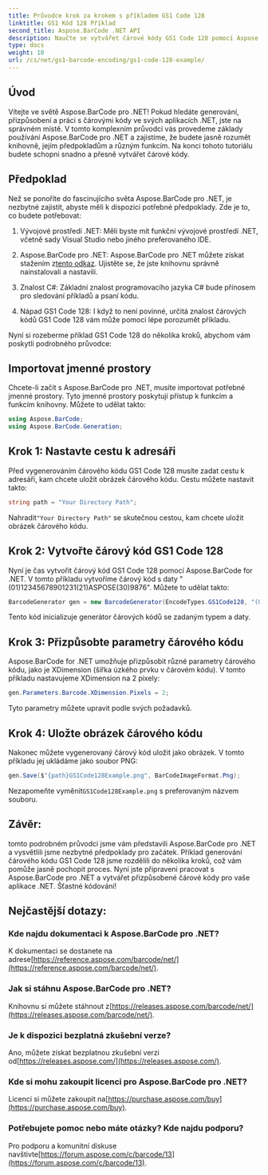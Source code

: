 ```yaml
---
title: Průvodce krok za krokem s příkladem GS1 Code 128
linktitle: GS1 Kód 128 Příklad
second_title: Aspose.BarCode .NET API
description: Naučte se vytvářet čárové kódy GS1 Code 128 pomocí Aspose.BarCode for .NET. Podrobný průvodce pro generování čárových kódů v C#. Začněte hned!
type: docs
weight: 10
url: /cs/net/gs1-barcode-encoding/gs1-code-128-example/
---
```


## Úvod

Vítejte ve světě Aspose.BarCode pro .NET! Pokud hledáte generování, přizpůsobení a práci s čárovými kódy ve svých aplikacích .NET, jste na správném místě. V tomto komplexním průvodci vás provedeme základy používání Aspose.BarCode pro .NET a zajistíme, že budete jasně rozumět knihovně, jejím předpokladům a různým funkcím. Na konci tohoto tutoriálu budete schopni snadno a přesně vytvářet čárové kódy.

## Předpoklad
Než se ponoříte do fascinujícího světa Aspose.BarCode pro .NET, je nezbytné zajistit, abyste měli k dispozici potřebné předpoklady. Zde je to, co budete potřebovat:

1. Vývojové prostředí .NET: Měli byste mít funkční vývojové prostředí .NET, včetně sady Visual Studio nebo jiného preferovaného IDE.

2.  Aspose.BarCode pro .NET: Aspose.BarCode pro .NET můžete získat stažením z[tento odkaz](https://releases.aspose.com/barcode/net/). Ujistěte se, že jste knihovnu správně nainstalovali a nastavili.

3. Znalost C#: Základní znalost programovacího jazyka C# bude přínosem pro sledování příkladů a psaní kódu.

4. Nápad GS1 Code 128: I když to není povinné, určitá znalost čárových kódů GS1 Code 128 vám může pomoci lépe porozumět příkladu.

Nyní si rozeberme příklad GS1 Code 128 do několika kroků, abychom vám poskytli podrobného průvodce:

## Importovat jmenné prostory
Chcete-li začít s Aspose.BarCode pro .NET, musíte importovat potřebné jmenné prostory. Tyto jmenné prostory poskytují přístup k funkcím a funkcím knihovny. Můžete to udělat takto:

```csharp
using Aspose.BarCode;
using Aspose.BarCode.Generation;
```

## Krok 1: Nastavte cestu k adresáři
Před vygenerováním čárového kódu GS1 Code 128 musíte zadat cestu k adresáři, kam chcete uložit obrázek čárového kódu. Cestu můžete nastavit takto:

```csharp
string path = "Your Directory Path";
```

 Nahradit`"Your Directory Path"` se skutečnou cestou, kam chcete uložit obrázek čárového kódu.

## Krok 2: Vytvořte čárový kód GS1 Code 128
Nyní je čas vytvořit čárový kód GS1 Code 128 pomocí Aspose.BarCode for .NET. V tomto příkladu vytvoříme čárový kód s daty "(01)12345678901231(21)ASPOSE(30)9876". Můžete to udělat takto:

```csharp
BarcodeGenerator gen = new BarcodeGenerator(EncodeTypes.GS1Code128, "(01)12345678901231(21)ASPOSE(30)9876");
```

Tento kód inicializuje generátor čárových kódů se zadaným typem a daty.

## Krok 3: Přizpůsobte parametry čárového kódu
Aspose.BarCode for .NET umožňuje přizpůsobit různé parametry čárového kódu, jako je XDimension (šířka úzkého prvku v čárovém kódu). V tomto příkladu nastavujeme XDimension na 2 pixely:

```csharp
gen.Parameters.Barcode.XDimension.Pixels = 2;
```

Tyto parametry můžete upravit podle svých požadavků.

## Krok 4: Uložte obrázek čárového kódu
Nakonec můžete vygenerovaný čárový kód uložit jako obrázek. V tomto příkladu jej ukládáme jako soubor PNG:

```csharp
gen.Save($"{path}GS1Code128Example.png", BarCodeImageFormat.Png);
```

 Nezapomeňte vyměnit`GS1Code128Example.png` s preferovaným názvem souboru.

## Závěr:
tomto podrobném průvodci jsme vám představili Aspose.BarCode pro .NET a vysvětlili jsme nezbytné předpoklady pro začátek. Příklad generování čárového kódu GS1 Code 128 jsme rozdělili do několika kroků, což vám pomůže jasně pochopit proces. Nyní jste připraveni pracovat s Aspose.BarCode pro .NET a vytvářet přizpůsobené čárové kódy pro vaše aplikace .NET. Šťastné kódování!


## Nejčastější dotazy:

### Kde najdu dokumentaci k Aspose.BarCode pro .NET?
 K dokumentaci se dostanete na adrese[https://reference.aspose.com/barcode/net/](https://reference.aspose.com/barcode/net/).

### Jak si stáhnu Aspose.BarCode pro .NET?
 Knihovnu si můžete stáhnout z[https://releases.aspose.com/barcode/net/](https://releases.aspose.com/barcode/net/).

### Je k dispozici bezplatná zkušební verze?
 Ano, můžete získat bezplatnou zkušební verzi od[https://releases.aspose.com/](https://releases.aspose.com/).

### Kde si mohu zakoupit licenci pro Aspose.BarCode pro .NET?
 Licenci si můžete zakoupit na[https://purchase.aspose.com/buy](https://purchase.aspose.com/buy).

### Potřebujete pomoc nebo máte otázky? Kde najdu podporu?
Pro podporu a komunitní diskuse navštivte[https://forum.aspose.com/c/barcode/13](https://forum.aspose.com/c/barcode/13).
